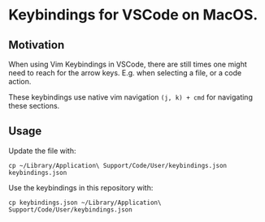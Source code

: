 # Keybindings for VSCode on MacOS.

## Motivation

When using Vim Keybindings in VSCode, there are still times one might need to reach for the arrow keys. E.g. when selecting a file, or a code action.

These keybindings use native vim navigation `(j, k) + cmd` for navigating these sections.

## Usage

Update the file with:

```shell
cp ~/Library/Application\ Support/Code/User/keybindings.json keybindings.json
```

Use the keybindings in this repository with:

```shell
cp keybindings.json ~/Library/Application\ Support/Code/User/keybindings.json
```